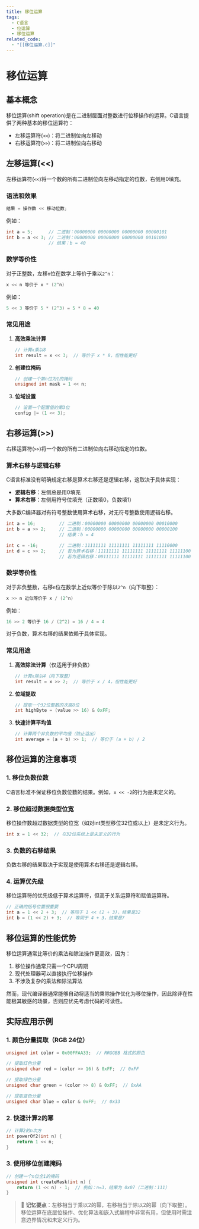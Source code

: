 ```yaml
---
title: 移位运算
tags:
  - C语言
  - 位运算
  - 移位运算
related_code:
  - "[[移位运算.c]]"
---
```


# 移位运算

## 基本概念

移位运算(shift operation)是在二进制层面对整数进行位移操作的运算。C语言提供了两种基本的移位运算符：

- 左移运算符(`<<`)：将二进制位向左移动
- 右移运算符(`>>`)：将二进制位向右移动

## 左移运算(<<)

左移运算符(`<<`)将一个数的所有二进制位向左移动指定的位数，右侧用0填充。

### 语法和效果

```c
结果 = 操作数 << 移动位数;
```

例如：
```c
int a = 5;      // 二进制：00000000 00000000 00000000 00000101
int b = a << 3; // 二进制：00000000 00000000 00000000 00101000
                // 结果：b = 40
```

### 数学等价性

对于正整数，左移`n`位在数学上等价于乘以`2^n`：

```c
x << n 等价于 x * (2^n)
```

例如：
```c
5 << 3 等价于 5 * (2^3) = 5 * 8 = 40
```

### 常见用途

1. **高效乘法计算**
   ```c
   // 计算x乘以8
   int result = x << 3;  // 等价于 x * 8，但性能更好
   ```

2. **创建位掩码**
   ```c
   // 创建一个第n位为1的掩码
   unsigned int mask = 1 << n;
   ```

3. **位域设置**
   ```c
   // 设置一个配置值的第3位
   config |= (1 << 3);
   ```

## 右移运算(>>)

右移运算符(`>>`)将一个数的所有二进制位向右移动指定的位数。

### 算术右移与逻辑右移

C语言标准没有明确规定右移是算术右移还是逻辑右移，这取决于具体实现：

- **逻辑右移**：左侧总是用0填充
- **算术右移**：左侧用符号位填充（正数填0，负数填1）

大多数C编译器对有符号整数使用算术右移，对无符号整数使用逻辑右移。

```c
int a = 16;         // 二进制：00000000 00000000 00000000 00010000
int b = a >> 2;     // 二进制：00000000 00000000 00000000 00000100
                    // 结果：b = 4

int c = -16;        // 二进制：11111111 11111111 11111111 11110000
int d = c >> 2;     // 若为算术右移：11111111 11111111 11111111 11111100
                    // 若为逻辑右移：00111111 11111111 11111111 11111100
```

### 数学等价性

对于非负整数，右移`n`位在数学上近似等价于除以`2^n`（向下取整）：

```c
x >> n 近似等价于 x / (2^n)
```

例如：
```c
16 >> 2 等价于 16 / (2^2) = 16 / 4 = 4
```

对于负数，算术右移的结果依赖于具体实现。

### 常见用途

1. **高效除法计算**（仅适用于非负数）
   ```c
   // 计算x除以4（向下取整）
   int result = x >> 2;  // 等价于 x / 4，但性能更好
   ```

2. **位域提取**
   ```c
   // 提取一个32位整数的次高8位
   int highByte = (value >> 16) & 0xFF;
   ```

3. **快速计算平均值**
   ```c
   // 计算两个非负数的平均值（防止溢出）
   int average = (a + b) >> 1;  // 等价于 (a + b) / 2
   ```

## 移位运算的注意事项

### 1. 移位负数位数

C语言标准不保证移位负数位数的结果。例如，`x << -2`的行为是未定义的。

### 2. 移位超过数据类型位宽

移位操作数超过数据类型的位宽（如对int类型移位32位或以上）是未定义行为。

```c
int x = 1 << 32;  // 在32位系统上是未定义的行为
```

### 3. 负数的右移结果

负数右移的结果取决于实现是使用算术右移还是逻辑右移。

### 4. 运算优先级

移位运算符的优先级低于算术运算符，但高于关系运算符和赋值运算符。

```c
// 正确的括号位置很重要
int a = 1 << 2 + 3;  // 等同于 1 << (2 + 3)，结果是32
int b = (1 << 2) + 3;  // 等同于 4 + 3，结果是7
```

## 移位运算的性能优势

移位运算通常比等价的乘法和除法操作更高效，因为：

1. 移位操作通常只需一个CPU周期
2. 现代处理器可以直接执行位移操作
3. 不涉及复杂的乘法和除法算法

然而，现代编译器通常能够自动将适当的乘除操作优化为移位操作，因此除非在性能极其敏感的场景，否则应优先考虑代码的可读性。

## 实际应用示例

### 1. 颜色分量提取（RGB 24位）

```c
unsigned int color = 0x00FFAA33;  // RRGGBB 格式的颜色

// 提取红色分量
unsigned char red = (color >> 16) & 0xFF;  // 0xFF

// 提取绿色分量
unsigned char green = (color >> 8) & 0xFF;  // 0xAA

// 提取蓝色分量
unsigned char blue = color & 0xFF;  // 0x33
```

### 2. 快速计算2的幂

```c
// 计算2的n次方
int powerOf2(int n) {
    return 1 << n;
}
```

### 3. 使用移位创建掩码

```c
// 创建一个n位全1的掩码
unsigned int createMask(int n) {
    return (1 << n) - 1;  // 例如：n=3，结果为 0x07（二进制：111）
}
```

> 📝 **记忆要点**：左移相当于乘以2的幂，右移相当于除以2的幂（向下取整）。移位运算在底层位操作、优化算法和嵌入式编程中非常有用，但使用时需注意边界情况和未定义行为。

[^1]: 移位运算是C语言中处理二进制数据的重要工具，它允许程序员以最接近硬件的方式进行位级操作。虽然现代编译器能自动将一些乘除法优化为移位操作，但显式使用移位运算在某些情况下仍能提供更高的性能和精确控制，特别是在嵌入式系统和性能关键型应用中。 